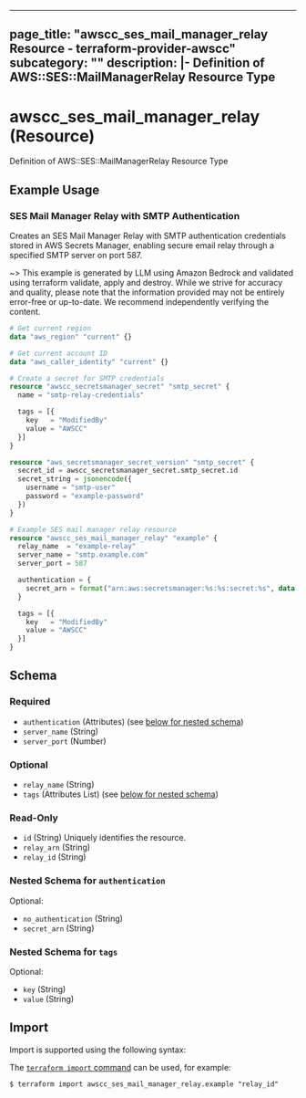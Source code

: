 
---
page_title: "awscc_ses_mail_manager_relay Resource - terraform-provider-awscc"
subcategory: ""
description: |-
  Definition of AWS::SES::MailManagerRelay Resource Type
---

# awscc_ses_mail_manager_relay (Resource)

Definition of AWS::SES::MailManagerRelay Resource Type

## Example Usage

### SES Mail Manager Relay with SMTP Authentication

Creates an SES Mail Manager Relay with SMTP authentication credentials stored in AWS Secrets Manager, enabling secure email relay through a specified SMTP server on port 587.

~> This example is generated by LLM using Amazon Bedrock and validated using terraform validate, apply and destroy. While we strive for accuracy and quality, please note that the information provided may not be entirely error-free or up-to-date. We recommend independently verifying the content.

```terraform
# Get current region
data "aws_region" "current" {}

# Get current account ID
data "aws_caller_identity" "current" {}

# Create a secret for SMTP credentials
resource "awscc_secretsmanager_secret" "smtp_secret" {
  name = "smtp-relay-credentials"

  tags = [{
    key   = "ModifiedBy"
    value = "AWSCC"
  }]
}

resource "aws_secretsmanager_secret_version" "smtp_secret" {
  secret_id = awscc_secretsmanager_secret.smtp_secret.id
  secret_string = jsonencode({
    username = "smtp-user"
    password = "example-password"
  })
}

# Example SES mail manager relay resource
resource "awscc_ses_mail_manager_relay" "example" {
  relay_name  = "example-relay"
  server_name = "smtp.example.com"
  server_port = 587

  authentication = {
    secret_arn = format("arn:aws:secretsmanager:%s:%s:secret:%s", data.aws_region.current.name, data.aws_caller_identity.current.account_id, awscc_secretsmanager_secret.smtp_secret.id)
  }

  tags = [{
    key   = "ModifiedBy"
    value = "AWSCC"
  }]
}
```

<!-- schema generated by tfplugindocs -->
## Schema

### Required

- `authentication` (Attributes) (see [below for nested schema](#nestedatt--authentication))
- `server_name` (String)
- `server_port` (Number)

### Optional

- `relay_name` (String)
- `tags` (Attributes List) (see [below for nested schema](#nestedatt--tags))

### Read-Only

- `id` (String) Uniquely identifies the resource.
- `relay_arn` (String)
- `relay_id` (String)

<a id="nestedatt--authentication"></a>
### Nested Schema for `authentication`

Optional:

- `no_authentication` (String)
- `secret_arn` (String)


<a id="nestedatt--tags"></a>
### Nested Schema for `tags`

Optional:

- `key` (String)
- `value` (String)

## Import

Import is supported using the following syntax:

The [`terraform import` command](https://developer.hashicorp.com/terraform/cli/commands/import) can be used, for example:

```shell
$ terraform import awscc_ses_mail_manager_relay.example "relay_id"
```
